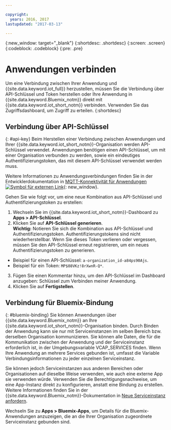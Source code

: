 ```yaml
---

copyright:
  years: 2016, 2017
lastupdated: "2017-03-13"

---
```


{:new_window: target="\_blank"}
{:shortdesc: .shortdesc}
{:screen: .screen}
{:codeblock: .codeblock}
{:pre: .pre}

# Anwendungen verbinden

Um eine Verbindung zwischen Ihrer Anwendung und {{site.data.keyword.iot_full}} herzustellen, müssen Sie die Verbindung über API-Schlüssel und Token herstellen oder Ihre Anwendung in {{site.data.keyword.Bluemix_notm}} direkt mit {{site.data.keyword.iot_short_notm}} verbinden. Verwenden Sie das Zugriffsdashboard, um Zugriff zu erteilen.
{:shortdesc}

## Verbindung über API-Schlüssel
{: #api-key}
Beim Herstellen einer Verbindung zwischen Anwendungen und Ihrer {{site.data.keyword.iot_short_notm}}-Organisation werden API-Schlüssel verwendet. Anwendungen benötigen einen API-Schlüssel, um mit einer Organisation verbunden zu werden, sowie ein eindeutiges Authentifizierungstoken, das mit diesem API-Schlüssel verwendet werden muss.  

Weitere Informationen zu Anwendungsverbindungen finden Sie in der Entwicklerdokumentation in [MQTT-Konnektivität für Anwendungen ![Symbol für externen Link](../../icons/launch-glyph.svg "Symbol für externen Link")](https://docs.internetofthings.ibmcloud.com/applications/mqtt.html){: new_window}.

Gehen Sie wie folgt vor, um eine neue Kombination aus API-Schlüssel und Authentifizierungstoken zu erstellen:  
1.	Wechseln Sie im {{site.data.keyword.iot_short_notm}}-Dashboard zu **Apps > API-Schlüssel**.  
2.	Klicken Sie auf **API-Schlüssel generieren**.  
**Wichtig:** Notieren Sie sich die Kombination aus API-Schlüssel und Authentifizierungstoken. Authentifizierungstokens sind nicht wiederherstellbar. Wenn Sie dieses Token verlieren oder vergessen, müssen Sie den API-Schlüssel erneut registrieren, um ein neues Authentifizierungstoken zu generieren.
 - Beispiel für einen API-Schlüssel: `a-organization_id-a84ps90Ajs`.  
 - Beispiel für ein Token: `MP$08VKz!8rXwnR-Q*`.  
3.	Fügen Sie einen Kommentar hinzu, um den API-Schlüssel im Dashboard anzugeben: Schlüssel zum Verbinden meiner Anwendung.
4.	Klicken Sie auf **Fertigstellen**.



## Verbindung für Bluemix-Bindung
{: #bluemix-binding}
Sie können Anwendungen über {{site.data.keyword.Bluemix_notm}} an Ihre {{site.data.keyword.iot_short_notm}}-Organisation binden. Durch Binden der Anwendung kann sie nur mit Serviceinstanzen im selben Bereich bzw. derselben Organisation kommunizieren. Sie können alle Daten, die für die Kommunikation zwischen der Anwendung und der Serviceinstanz erforderlich ist, in der Umgebungsvariable VCAP_SERVICES finden. Wenn Ihre Anwendung an mehrere Services gebunden ist, umfasst die Variable Verbindungsinformationen zu jeder einzelnen Serviceinstanz.  

Sie können jedoch Serviceinstanzen aus anderen Bereichen oder Organisationen auf dieselbe Weise verwenden, wie auch eine externe App sie verwenden würde. Verwenden Sie die Berechtigungsnachweise, um eine App-Instanz direkt zu konfigurieren, anstatt eine Bindung zu erstellen. Weitere Informationen finden Sie in der {{site.data.keyword.Bluemix_notm}}-Dokumentation in [Neue Serviceinstanz anfordern](https://console.{DomainName}/docs/services/reqnsi.html#req_instance).

Wechseln Sie zu **Apps > Bluemix-Apps**, um Details für die Bluemix-Anwendungen anzuzeigen, die an die Ihrer Organisation zugeordnete Serviceinstanz gebunden sind.  
